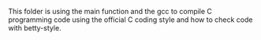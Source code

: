 This folder is using the main function and the gcc to compile C programming code using the official C coding style and how to check code with betty-style.
